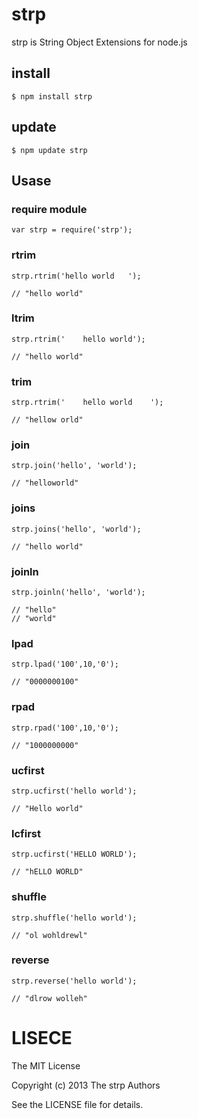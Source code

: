 # strp

strp is String Object Extensions for node.js

## install 

```
$ npm install strp
```

## update

```
$ npm update strp
```

## Usase 

### require module 

```
var strp = require('strp');
```

### rtrim

```
strp.rtrim('hello world   ');

// "hello world"
```

### ltrim

```
strp.rtrim('    hello world');

// "hello world"
```

### trim

```
strp.rtrim('    hello world    ');

// "hellow orld"
```

### join

```
strp.join('hello', 'world');

// "helloworld"
```

### joins

```
strp.joins('hello', 'world');

// "hello world"
```

### joinln

```
strp.joinln('hello', 'world');

// "hello"
// "world"
```

### lpad

```
strp.lpad('100',10,'0');

// "0000000100"
```

### rpad

```
strp.rpad('100',10,'0');

// "1000000000"
```

### ucfirst

```
strp.ucfirst('hello world');

// "Hello world"
```

### lcfirst

```
strp.ucfirst('HELLO WORLD');

// "hELLO WORLD"
```

### shuffle

```
strp.shuffle('hello world');

// "ol wohldrewl"
```

### reverse

```
strp.reverse('hello world');

// "dlrow wolleh"
```

# LISECE

The MIT License

Copyright (c) 2013 The strp Authors

See the LICENSE file for details.






